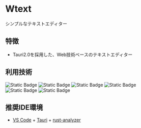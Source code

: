 # Wtext

シンプルなテキストエディター

## 特徴

- Tauri2.0を採用した、Web技術ベースのテキストエディター

## 利用技術

![Static Badge](https://img.shields.io/badge/24.6.0-green?style=plastic&logo=nodedotjs&label=Node.js)
![Static Badge](https://img.shields.io/badge/10.15.0-green?style=plastic&logo=pnpm&label=PNPM)
![Static Badge](https://img.shields.io/badge/2.8.3-green?style=plastic&logo=tauri&label=Tauri)
![Static Badge](https://img.shields.io/badge/6.3.5-green?style=plastic&logo=vite&label=Vite)
![Static Badge](https://img.shields.io/badge/1.89.0-green?style=plastic&logo=rust&label=Rust)
![Static Badge](https://img.shields.io/badge/5.6.3-green?style=plastic&logo=typescript&label=TypeScript)

## 推奨IDE環境

- [VS Code](https://code.visualstudio.com/) + [Tauri](https://marketplace.visualstudio.com/items?itemName=tauri-apps.tauri-vscode) + [rust-analyzer](https://marketplace.visualstudio.com/items?itemName=rust-lang.rust-analyzer)
